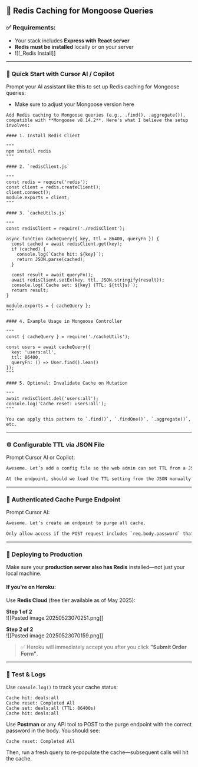 ## 🧠 Redis Caching for Mongoose Queries

### ✅ Requirements:
- Your stack includes **Express with React server**
- **Redis must be installed** locally or on your server  
- ![[_Redis Install]]
    

---

### 🚀 Quick Start with Cursor AI / Copilot

Prompt your AI assistant like this to set up Redis caching for Mongoose queries:
- Make sure to adjust your Mongoose version here
```
Add Redis caching to Mongoose queries (e.g., .find(), .aggregate()), compatible with **Mongoose v8.14.2**. Here's what I believe the setup involves:

#### 1. Install Redis Client

"""
npm install redis
"""

#### 2. `redisClient.js`

"""
const redis = require('redis');
const client = redis.createClient();
client.connect();
module.exports = client;
"""

#### 3. `cacheUtils.js`

"""
const redisClient = require('./redisClient');

async function cacheQuery({ key, ttl = 86400, queryFn }) {
  const cached = await redisClient.get(key);
  if (cached) {
    console.log(`Cache hit: ${key}`);
    return JSON.parse(cached);
  }

  const result = await queryFn();
  await redisClient.setEx(key, ttl, JSON.stringify(result));
  console.log(`Cache set: ${key} (TTL: ${ttl}s)`);
  return result;
}

module.exports = { cacheQuery };
"""

#### 4. Example Usage in Mongoose Controller

"""
const { cacheQuery } = require('./cacheUtils');

const users = await cacheQuery({
  key: 'users:all',
  ttl: 86400,
  queryFn: () => User.find().lean()
});
"""

#### 5. Optional: Invalidate Cache on Mutation

"""
await redisClient.del('users:all');
console.log('Cache reset: users:all');
"""

You can apply this pattern to `.find()`, `.findOne()`, `.aggregate()`, etc.
```


---

### ⚙️ Configurable TTL via JSON File

Prompt Cursor AI or Copilot:

```bash
Awesome. Let’s add a config file so the web admin can set TTL from a JSON file.

At the endpoint, should we load the TTL setting from the JSON manually? Or can the app automatically pull from the file on every query?
```

---

### 🔐 Authenticated Cache Purge Endpoint

Prompt Cursor AI:

```bash
Awesome. Let’s create an endpoint to purge all cache.

Only allow access if the POST request includes `req.body.password` that matches the `CACHE_PURGE_PASSWORD` in the `.env` file.
```

---

### 🚀 Deploying to Production

Make sure your **production server also has Redis** installed—not just your local machine.

#### If you're on Heroku:

Use **Redis Cloud** (free tier available as of May 2025):

**Step 1 of 2**  
![[Pasted image 20250523070251.png]]

**Step 2 of 2**  
![[Pasted image 20250523070159.png]]

> ✅ Heroku will immediately accept you after you click **"Submit Order Form"**.

---

### 🧪 Test & Logs

Use `console.log()` to track your cache status:

```
Cache hit: deals:all  
Cache reset: Completed All  
Cache set: deals:all (TTL: 86400s)  
Cache hit: deals:all
```

Use **Postman** or any API tool to POST to the purge endpoint with the correct password in the body. You should see:

```
Cache reset: Completed All
```

Then, run a fresh query to re-populate the cache—subsequent calls will hit the cache.